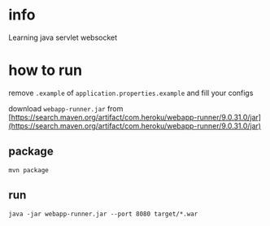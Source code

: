# info

Learning java servlet websocket

# how to run

remove `.example` of `application.properties.example` and fill your configs

download `webapp-runner.jar` from [https://search.maven.org/artifact/com.heroku/webapp-runner/9.0.31.0/jar](https://search.maven.org/artifact/com.heroku/webapp-runner/9.0.31.0/jar)

## package

```shell
mvn package
```

## run

```shell
java -jar webapp-runner.jar --port 8080 target/*.war
```
